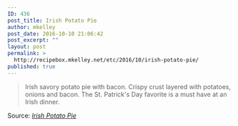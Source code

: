 ```yaml
---
ID: 436
post_title: Irish Potato Pie
author: mkelley
post_date: 2016-10-10 21:06:42
post_excerpt: ""
layout: post
permalink: >
  http://recipebox.mkelley.net/etc/2016/10/irish-potato-pie/
published: true
---
```

<blockquote><a href="http://www.aspicyperspective.com/irish-potato-pie/"><img class="alignnone size-full" src="http://recipebox.mkelley.net/wp-content/uploads/2016/10/irish-potato-pie-8.jpg" alt="" /></a>Irish savory potato pie with bacon. Crispy crust layered with potatoes, onions and bacon. The St. Patrick's Day favorite is a must have at an Irish dinner.</blockquote>
Source: <em><a href="http://www.aspicyperspective.com/irish-potato-pie/">Irish Potato Pie</a></em>